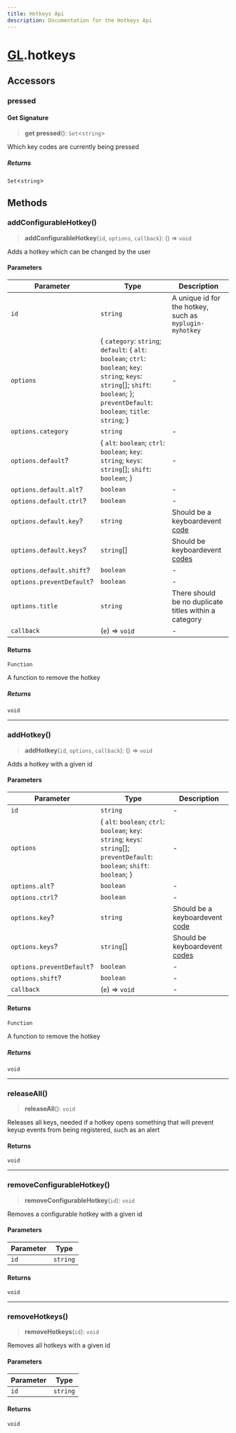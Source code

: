 ```yaml
---
title: Hotkeys Api
description: Documentation for the Hotkeys Api
---
```

# [GL](/api/api).hotkeys

## Accessors

### pressed

#### Get Signature

> **get** **pressed**(): `Set`\<`string`\>

Which key codes are currently being pressed

##### Returns

`Set`\<`string`\>

## Methods

### addConfigurableHotkey()

> **addConfigurableHotkey**(`id`, `options`, `callback`): () => `void`

Adds a hotkey which can be changed by the user

#### Parameters

| Parameter | Type | Description |
| ------ | ------ | ------ |
| `id` | `string` | A unique id for the hotkey, such as `myplugin-myhotkey` |
| `options` | \{ `category`: `string`; `default`: \{ `alt`: `boolean`; `ctrl`: `boolean`; `key`: `string`; `keys`: `string`[]; `shift`: `boolean`; \}; `preventDefault`: `boolean`; `title`: `string`; \} | - |
| `options.category` | `string` | - |
| `options.default`? | \{ `alt`: `boolean`; `ctrl`: `boolean`; `key`: `string`; `keys`: `string`[]; `shift`: `boolean`; \} | - |
| `options.default.alt`? | `boolean` | - |
| `options.default.ctrl`? | `boolean` | - |
| `options.default.key`? | `string` | Should be a keyboardevent [code](https://developer.mozilla.org/en-US/docs/Web/API/KeyboardEvent/code) |
| `options.default.keys`? | `string`[] | Should be keyboardevent [codes](https://developer.mozilla.org/en-US/docs/Web/API/KeyboardEvent/code) |
| `options.default.shift`? | `boolean` | - |
| `options.preventDefault`? | `boolean` | - |
| `options.title` | `string` | There should be no duplicate titles within a category |
| `callback` | (`e`) => `void` | - |

#### Returns

`Function`

A function to remove the hotkey

##### Returns

`void`

***

### addHotkey()

> **addHotkey**(`id`, `options`, `callback`): () => `void`

Adds a hotkey with a given id

#### Parameters

| Parameter | Type | Description |
| ------ | ------ | ------ |
| `id` | `string` | - |
| `options` | \{ `alt`: `boolean`; `ctrl`: `boolean`; `key`: `string`; `keys`: `string`[]; `preventDefault`: `boolean`; `shift`: `boolean`; \} | - |
| `options.alt`? | `boolean` | - |
| `options.ctrl`? | `boolean` | - |
| `options.key`? | `string` | Should be a keyboardevent [code](https://developer.mozilla.org/en-US/docs/Web/API/KeyboardEvent/code) |
| `options.keys`? | `string`[] | Should be keyboardevent [codes](https://developer.mozilla.org/en-US/docs/Web/API/KeyboardEvent/code) |
| `options.preventDefault`? | `boolean` | - |
| `options.shift`? | `boolean` | - |
| `callback` | (`e`) => `void` | - |

#### Returns

`Function`

A function to remove the hotkey

##### Returns

`void`

***

### releaseAll()

> **releaseAll**(): `void`

Releases all keys, needed if a hotkey opens something that will
prevent keyup events from being registered, such as an alert

#### Returns

`void`

***

### removeConfigurableHotkey()

> **removeConfigurableHotkey**(`id`): `void`

Removes a configurable hotkey with a given id

#### Parameters

| Parameter | Type |
| ------ | ------ |
| `id` | `string` |

#### Returns

`void`

***

### removeHotkeys()

> **removeHotkeys**(`id`): `void`

Removes all hotkeys with a given id

#### Parameters

| Parameter | Type |
| ------ | ------ |
| `id` | `string` |

#### Returns

`void`

